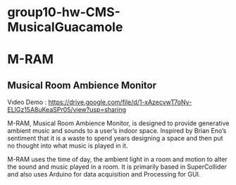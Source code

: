 # group10-hw-CMS-MusicalGuacamole

# M-RAM
## Musical Room Ambience Monitor

Vıdeo Demo : https://drive.google.com/file/d/1-xAzecvwT7oNy-ELlGz15A8uKeaSPr05/view?usp=sharing

M-RAM, Musical Room Ambience Monitor, is designed to provide generative ambient music and sounds to a user’s indoor space. Inspired by Brian Eno’s sentiment that it is a waste to spend years designing a space and then put no thought into what music is played in it. 

M-RAM uses the time of day, the ambient light in a room and motion to alter the sound and music played in a room. It is primarily based in SuperCollider and also uses Arduino for data acquisition and Processing for GUI.
